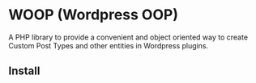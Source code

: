 # WOOP (Wordpress OOP)

A PHP library to provide a convenient and object oriented way to create Custom Post Types and other entities in Wordpress plugins.

## Install

